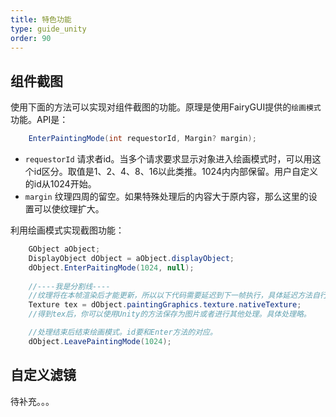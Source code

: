 ```yaml
---
title: 特色功能
type: guide_unity
order: 90
---
```


## 组件截图

使用下面的方法可以实现对组件截图的功能。原理是使用FairyGUI提供的`绘画模式`功能。API是：

```csharp
    EnterPaintingMode(int requestorId, Margin? margin);
```

- `requestorId` 请求者id。当多个请求要求显示对象进入绘画模式时，可以用这个id区分。取值是1、2、4、8、16以此类推。1024内内部保留。用户自定义的id从1024开始。
- `margin` 纹理四周的留空。如果特殊处理后的内容大于原内容，那么这里的设置可以使纹理扩大。

利用绘画模式实现截图功能：

```csharp
    GObject aObject;
    DisplayObject dObject = aObject.displayObject;
    dObject.EnterPaitingMode(1024, null);
    
    //----我是分割线----
    //纹理将在本帧渲染后才能更新，所以以下代码需要延迟到下一帧执行，具体延迟方法自行把握。
    Texture tex = dObject.paintingGraphics.texture.nativeTexture;
    //得到tex后，你可以使用Unity的方法保存为图片或者进行其他处理。具体处理略。

    //处理结束后结束绘画模式。id要和Enter方法的对应。
    dObject.LeavePaintingMode(1024);
```

## 自定义滤镜


待补充。。。